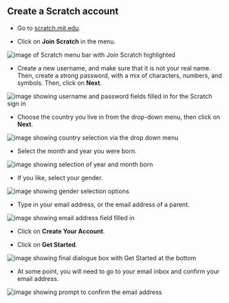 ## Create a Scratch account

- Go to [scratch.mit.edu](https://scratch.mit.edu).

- Click on **Join Scratch** in the menu.

![image of Scratch menu bar with Join Scratch highlighted](images/join.png)

- Create a new username, and make sure that it is not your real name. Then, create a strong password, with a mix of characters, numbers, and symbols. Then, click on **Next**.

![image showing username and password fields filled in for the Scratch sign in](images/username.png)

- Choose the country you live in from the drop-down menu, then click on **Next**.

![image showing country selection via the drop down menu](images/country.png)

- Select the month and year you were born.

![image showing selection of year and month born](images/age.png)

- If you like, select your gender.

![image showing gender selection options](images/gender.png)

- Type in your email address, or the email address of a parent.

![image showing email address field filled in](images/email.png)

- Click on **Create Your Account**.

- Click on **Get Started**.

![image showing final dialogue box with Get Started at the bottom](images/start.png)

- At some point, you will need to go to your email inbox and confirm your email address.

![image showing prompt to confirm the email address](images/confirm.png)
